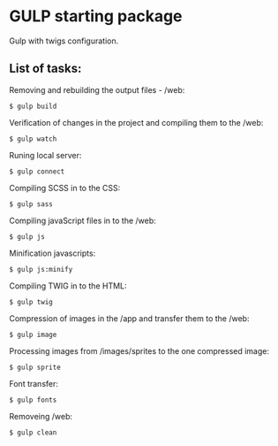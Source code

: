 # GULP starting package
Gulp with twigs configuration.

## List of tasks:

Removing and rebuilding the output files - /web:
```
$ gulp build
```
Verification of changes in the project and compiling them to the /web:
```
$ gulp watch
```
Runing local server:
```
$ gulp connect
```


Compiling SCSS in to the CSS:
```
$ gulp sass
```
Compiling javaScript files in to the /web:
```
$ gulp js
```
Minification javascripts:
```
$ gulp js:minify
``` 
Compiling TWIG in to the HTML:
```
$ gulp twig
``` 
Compression of images in the /app and transfer them to the /web:
```
$ gulp image
``` 
Processing images from /images/sprites to the one compressed image:
```
$ gulp sprite
``` 
Font transfer:
```
$ gulp fonts
``` 
Removeing /web:
```
$ gulp clean
``` 